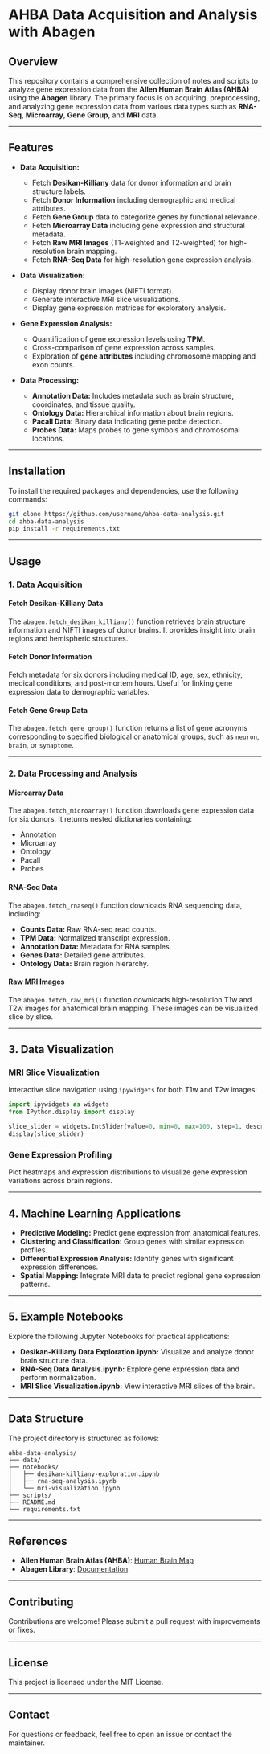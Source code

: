 # **AHBA Data Acquisition and Analysis with Abagen**

## **Overview**
This repository contains a comprehensive collection of notes and scripts to analyze gene expression data from the **Allen Human Brain Atlas (AHBA)** using the **Abagen** library. The primary focus is on acquiring, preprocessing, and analyzing gene expression data from various data types such as **RNA-Seq**, **Microarray**, **Gene Group**, and **MRI** data. 

---

## **Features**
- **Data Acquisition:**
  - Fetch **Desikan-Killiany** data for donor information and brain structure labels.
  - Fetch **Donor Information** including demographic and medical attributes.
  - Fetch **Gene Group** data to categorize genes by functional relevance.
  - Fetch **Microarray Data** including gene expression and structural metadata.
  - Fetch **Raw MRI Images** (T1-weighted and T2-weighted) for high-resolution brain mapping.
  - Fetch **RNA-Seq Data** for high-resolution gene expression analysis.

- **Data Visualization:**
  - Display donor brain images (NIFTI format).
  - Generate interactive MRI slice visualizations.
  - Display gene expression matrices for exploratory analysis.

- **Gene Expression Analysis:**
  - Quantification of gene expression levels using **TPM**.
  - Cross-comparison of gene expression across samples.
  - Exploration of **gene attributes** including chromosome mapping and exon counts.

- **Data Processing:**
  - **Annotation Data:** Includes metadata such as brain structure, coordinates, and tissue quality.
  - **Ontology Data:** Hierarchical information about brain regions.
  - **Pacall Data:** Binary data indicating gene probe detection.
  - **Probes Data:** Maps probes to gene symbols and chromosomal locations.

---

## **Installation**
To install the required packages and dependencies, use the following commands:

```bash
git clone https://github.com/username/ahba-data-analysis.git
cd ahba-data-analysis
pip install -r requirements.txt
```

---

## **Usage**

### **1. Data Acquisition**

#### **Fetch Desikan-Killiany Data**
The `abagen.fetch_desikan_killiany()` function retrieves brain structure information and NIFTI images of donor brains. It provides insight into brain regions and hemispheric structures.

#### **Fetch Donor Information**
Fetch metadata for six donors including medical ID, age, sex, ethnicity, medical conditions, and post-mortem hours. Useful for linking gene expression data to demographic variables.

#### **Fetch Gene Group Data**
The `abagen.fetch_gene_group()` function returns a list of gene acronyms corresponding to specified biological or anatomical groups, such as `neuron`, `brain`, or `synaptome`.

---

### **2. Data Processing and Analysis**

#### **Microarray Data**
The `abagen.fetch_microarray()` function downloads gene expression data for six donors. It returns nested dictionaries containing:
- Annotation
- Microarray
- Ontology
- Pacall
- Probes

#### **RNA-Seq Data**
The `abagen.fetch_rnaseq()` function downloads RNA sequencing data, including:
- **Counts Data:** Raw RNA-seq read counts.
- **TPM Data:** Normalized transcript expression.
- **Annotation Data:** Metadata for RNA samples.
- **Genes Data:** Detailed gene attributes.
- **Ontology Data:** Brain region hierarchy.

#### **Raw MRI Images**
The `abagen.fetch_raw_mri()` function downloads high-resolution T1w and T2w images for anatomical brain mapping. These images can be visualized slice by slice.

---

## **3. Data Visualization**

### **MRI Slice Visualization**
Interactive slice navigation using `ipywidgets` for both T1w and T2w images:
```python
import ipywidgets as widgets
from IPython.display import display

slice_slider = widgets.IntSlider(value=0, min=0, max=100, step=1, description="Slice:")
display(slice_slider)
```

### **Gene Expression Profiling**
Plot heatmaps and expression distributions to visualize gene expression variations across brain regions.

---

## **4. Machine Learning Applications**
- **Predictive Modeling:** Predict gene expression from anatomical features.
- **Clustering and Classification:** Group genes with similar expression profiles.
- **Differential Expression Analysis:** Identify genes with significant expression differences.
- **Spatial Mapping:** Integrate MRI data to predict regional gene expression patterns.

---

## **5. Example Notebooks**
Explore the following Jupyter Notebooks for practical applications:
- **Desikan-Killiany Data Exploration.ipynb:** Visualize and analyze donor brain structure data.
- **RNA-Seq Data Analysis.ipynb:** Explore gene expression data and perform normalization.
- **MRI Slice Visualization.ipynb:** View interactive MRI slices of the brain.

---

## **Data Structure**

The project directory is structured as follows:
```
ahba-data-analysis/
├── data/
├── notebooks/
│   ├── desikan-killiany-exploration.ipynb
│   ├── rna-seq-analysis.ipynb
│   └── mri-visualization.ipynb
├── scripts/
├── README.md
└── requirements.txt
```

---

## **References**
- **Allen Human Brain Atlas (AHBA)**: [Human Brain Map](https://human.brain-map.org/)
- **Abagen Library**: [Documentation](https://abagen.readthedocs.io/)

---

## **Contributing**
Contributions are welcome! Please submit a pull request with improvements or fixes. 

---

## **License**
This project is licensed under the MIT License.

---

## **Contact**
For questions or feedback, feel free to open an issue or contact the maintainer.

